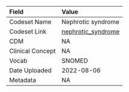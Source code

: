 |Field            |Value              |
|:----------------|:------------------|
|Codeset Name     |Nephrotic syndrome |
|Codeset Link     |[nephrotic_syndrome](https://github.com/PEDSnet/Variable-Dictionary/blob/main/conditions/nephrotic_syndrome.csv)|
|CDM              |NA                 |
|Clinical Concept |NA                 |
|Vocab            |SNOMED             |
|Date Uploaded    |2022-08-06         |
|Metadata         |NA                 |
